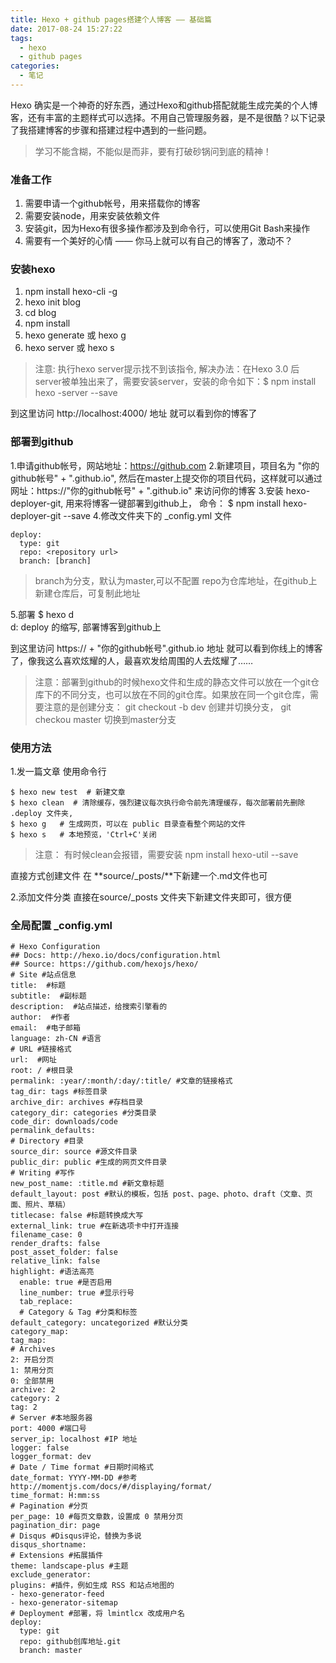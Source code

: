 ```yaml
---
title: Hexo + github pages搭建个人博客 —— 基础篇
date: 2017-08-24 15:27:22
tags:
  - hexo
  - github pages
categories: 
  - 笔记
---
```


Hexo 确实是一个神奇的好东西，通过Hexo和github搭配就能生成完美的个人博客，还有丰富的主题样式可以选择。不用自己管理服务器，是不是很酷？以下记录了我搭建博客的步骤和搭建过程中遇到的一些问题。

> 学习不能含糊，不能似是而非，要有打破砂锅问到底的精神！
<!-- more -->

### 准备工作

1. 需要申请一个github帐号，用来搭载你的博客
2. 需要安装node，用来安装依赖文件
3. 安装git，因为Hexo有很多操作都涉及到命令行，可以使用Git Bash来操作
4. 需要有一个美好的心情 —— 你马上就可以有自己的博客了，激动不？

### 安装hexo

1. npm install hexo-cli -g
2. hexo init blog
3. cd blog
4. npm install 
5. hexo generate 或 hexo g
6. hexo server 或 hexo s

> 注意: 执行hexo server提示找不到该指令, 解决办法：在Hexo 3.0 后server被单独出来了，需要安装server，安装的命令如下：$ npm install hexo -server --save

到这里访问 http://localhost:4000/ 地址 就可以看到你的博客了

### 部署到github

1.申请github帐号，网站地址：https://github.com
2.新建项目，项目名为 "你的github帐号" + ".github.io", 然后在master上提交你的项目代码，这样就可以通过网址：https://"你的github帐号" + ".github.io" 来访问你的博客
3.安装 hexo-deployer-git, 用来将博客一键部署到github上， 命令： $ npm install hexo-deployer-git --save
4.修改文件夹下的  _config.yml 文件

  ```
  deploy:
    type: git
    repo: <repository url>
    branch: [branch]
  ```
  > branch为分支，默认为master,可以不配置 
    repo为仓库地址，在github上新建仓库后，可复制此地址

5.部署 $ hexo d     
  d: deploy 的缩写, 部署博客到github上

到这里访问 https:// + "你的github帐号".github.io 地址 就可以看到你线上的博客了，像我这么喜欢炫耀的人，最喜欢发给周围的人去炫耀了……

> 注意：部署到github的时候hexo文件和生成的静态文件可以放在一个git仓库下的不同分支，也可以放在不同的git仓库。如果放在同一个git仓库，需要注意的是创建分支： git checkout -b dev 创建并切换分支， git checkou master 切换到master分支


### 使用方法

1.发一篇文章
  使用命令行
  ```
  $ hexo new test  # 新建文章
  $ hexo clean  # 清除缓存，强烈建议每次执行命令前先清理缓存，每次部署前先删除 .deploy 文件夹,
  $ hexo g   # 生成网页，可以在 public 目录查看整个网站的文件
  $ hexo s   # 本地预览，'Ctrl+C'关闭
  ```
  > 注意： 有时候clean会报错，需要安装 npm install hexo-util --save

  直接方式创建文件
  在 **source/_posts/**下新建一个.md文件也可

2.添加文件分类
  直接在source/_posts 文件夹下新建文件夹即可，很方便

### 全局配置 _config.yml

```
# Hexo Configuration
## Docs: http://hexo.io/docs/configuration.html
## Source: https://github.com/hexojs/hexo/
# Site #站点信息
title:  #标题
subtitle:  #副标题
description:  #站点描述，给搜索引擎看的
author:  #作者
email:  #电子邮箱
language: zh-CN #语言
# URL #链接格式
url:  #网址
root: / #根目录
permalink: :year/:month/:day/:title/ #文章的链接格式
tag_dir: tags #标签目录
archive_dir: archives #存档目录
category_dir: categories #分类目录
code_dir: downloads/code
permalink_defaults:
# Directory #目录
source_dir: source #源文件目录
public_dir: public #生成的网页文件目录
# Writing #写作
new_post_name: :title.md #新文章标题
default_layout: post #默认的模板，包括 post、page、photo、draft（文章、页面、照片、草稿）
titlecase: false #标题转换成大写
external_link: true #在新选项卡中打开连接
filename_case: 0
render_drafts: false
post_asset_folder: false
relative_link: false
highlight: #语法高亮
  enable: true #是否启用
  line_number: true #显示行号
  tab_replace:
  # Category & Tag #分类和标签
default_category: uncategorized #默认分类
category_map:
tag_map:
# Archives
2: 开启分页
1: 禁用分页
0: 全部禁用
archive: 2
category: 2
tag: 2
# Server #本地服务器
port: 4000 #端口号
server_ip: localhost #IP 地址
logger: false
logger_format: dev
# Date / Time format #日期时间格式
date_format: YYYY-MM-DD #参考http://momentjs.com/docs/#/displaying/format/
time_format: H:mm:ss
# Pagination #分页
per_page: 10 #每页文章数，设置成 0 禁用分页
pagination_dir: page
# Disqus #Disqus评论，替换为多说
disqus_shortname:
# Extensions #拓展插件
theme: landscape-plus #主题
exclude_generator:
plugins: #插件，例如生成 RSS 和站点地图的
- hexo-generator-feed
- hexo-generator-sitemap
# Deployment #部署，将 lmintlcx 改成用户名
deploy:
  type: git
  repo: github创库地址.git
  branch: master
```





